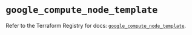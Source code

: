 # `google_compute_node_template`

Refer to the Terraform Registry for docs: [`google_compute_node_template`](https://registry.terraform.io/providers/hashicorp/google/6.34.0/docs/resources/compute_node_template).
